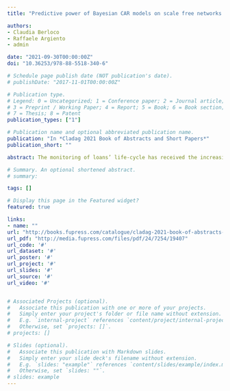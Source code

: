 ```yaml
---
title: "Predictive power of Bayesian CAR models on scale free networks: an application for credit risk"

authors:
- Claudia Berloco
- Raffaele Argiento
- admin

date: "2021-09-30T00:00:00Z"
doi: "10.36253/978-88-5518-340-6"

# Schedule page publish date (NOT publication's date).
# publishDate: "2017-11-01T00:00:00Z"

# Publication type.
# Legend: 0 = Uncategorized; 1 = Conference paper; 2 = Journal article;
# 3 = Preprint / Working Paper; 4 = Report; 5 = Book; 6 = Book section;
# 7 = Thesis; 8 = Patent
publication_types: ["1"]

# Publication name and optional abbreviated publication name.
publication: "In *Cladag 2021 Book of Abstracts and Short Papers*"
publication_short: ""

abstract: The monitoring of loans’ life-cycle has received the increasing attention of the scientific community after the 2008 global financial crisis. A number of aspects of this broad topic have been addressed by means of several regulatory, statistical and economical tools. However, many issues still require further investigation. In this work, we are interested in the monitoring phase of granted loans to anticipate possible defaults and to investigate whether there is evidence of a liquidity contagion effect within a trade network of firms. To this end, we apply a Bayesian spatial model to a proprietary dataset, and assess its out-of-time predictive performance.

# Summary. An optional shortened abstract.
# summary: 

tags: []

# Display this page in the Featured widget?
featured: true

links:
- name: ""
url: "http://books.fupress.com/catalogue/cladag-2021-book-of-abstracts-and-short-papers/7254"
url_pdf: "http://media.fupress.com/files/pdf/24/7254/19407"
url_code: '#'
url_dataset: '#'
url_poster: '#'
url_project: '#'
url_slides: '#'
url_source: '#'
url_video: '#'


# Associated Projects (optional).
#   Associate this publication with one or more of your projects.
#   Simply enter your project's folder or file name without extension.
#   E.g. `internal-project` references `content/project/internal-project/index.md`.
#   Otherwise, set `projects: []`.
# projects: []

# Slides (optional).
#   Associate this publication with Markdown slides.
#   Simply enter your slide deck's filename without extension.
#   E.g. `slides: "example"` references `content/slides/example/index.md`.
#   Otherwise, set `slides: ""`.
# slides: example
---
```

